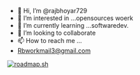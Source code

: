 - 👋 Hi, I’m @rajbhoyar729
- 👀 I’m interested in ...opensources woerk
- 🌱 I’m currently learning ...softwaredev.
- 💞️ I’m looking to collaborate 
- 📫 How to reach me ...
- Rbworkmail3@gmail.com

[![roadmap.sh](https://api.roadmap.sh/v1-badge/wide/64f3db3eb128dce3cba2331f?variant=dark&roadmaps=python%2Cfull-stack)](https://roadmap.sh)


